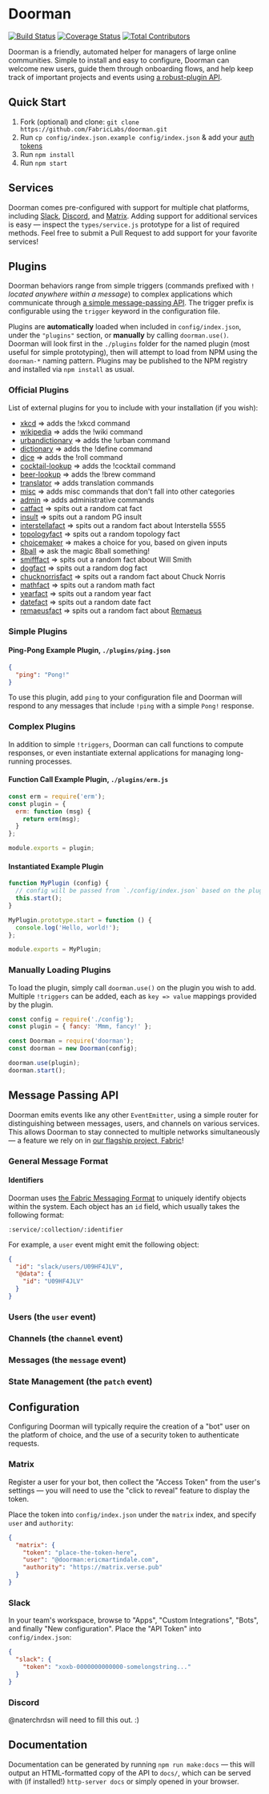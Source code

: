 # Doorman
[![Build Status](https://img.shields.io/travis/FabricLabs/doorman.svg?branch=master&style=flat-square)](https://travis-ci.org/FabricLabs/doorman)
[![Coverage Status](https://img.shields.io/codecov/c/github/FabricLabs/doorman.svg?branch=develop&style=flat-square)](https://codecov.io/gh/FabricLabs/doorman)
[![Total Contributors](https://img.shields.io/github/contributors/FabricLabs/doorman.svg?style=flat-square)](https://github.com/FabricLabs/doorman/contributors)

Doorman is a friendly, automated helper for managers of large online
communities.  Simple to install and easy to configure, Doorman can welcome new
users, guide them through onboarding flows, and help keep track of important
projects and events using [a robust-plugin API](#plugins).

## Quick Start
1. Fork (optional) and clone:
  `git clone https://github.com/FabricLabs/doorman.git`
2. Run `cp config/index.json.example config/index.json` & add your [auth tokens](#auth)
3. Run `npm install`
4. Run `npm start`

## Services
Doorman comes pre-configured with support for multiple chat platforms, including
[Slack][slack], [Discord][discord], and [Matrix][matrix].  Adding support for
additional services is easy — inspect the `types/service.js` prototype for a list
of required methods.  Feel free to submit a Pull Request to add support for your
favorite services!

## Plugins
Doorman behaviors range from simple triggers (commands prefixed with `!` _located
anywhere within a message_) to complex applications which communicate
through [a simple message-passing API](#message-passing).  The trigger prefix
is configurable using the `trigger` keyword in the configuration file.

Plugins are **automatically** loaded when included in `config/index.json`, under
the `"plugins"` section, or **manually** by calling `doorman.use()`.  Doorman
will look first in the `./plugins` folder for the named plugin (most useful for
simple prototyping), then will attempt to load from NPM using the `doorman-*`
naming pattern.  Plugins may be published to the NPM registry and installed via
`npm install` as usual.

### Official Plugins
List of external plugins for you to include with your installation (if you wish):

- [xkcd](https://github.com/FabricLabs/doorman-xkcd) => adds the !xkcd command
- [wikipedia](https://github.com/FabricLabs/doorman-wikipedia) => adds the !wiki command
- [urbandictionary](https://github.com/FabricLabs/doorman-urbandictionary) => adds the !urban command
- [dictionary](https://github.com/FabricLabs/doorman-dictionary) => adds the !define command
- [dice](https://github.com/FabricLabs/doorman-dice) => adds the !roll command
- [cocktail-lookup](https://github.com/FabricLabs/doorman-cocktail-lookup) => adds the !cocktail command
- [beer-lookup](https://github.com/FabricLabs/doorman-beer-lookup) => adds the !brew command
- [translator](https://github.com/FabricLabs/doorman-translator) => adds translation commands
- [misc](https://github.com/FabricLabs/doorman-misc) => adds misc commands that don't fall into other categories
- [admin](https://github.com/FabricLabs/doorman-admin) => adds administrative commands
- [catfact](https://github.com/FabricLabs/doorman-catfact) => spits out a random cat fact
- [insult](https://github.com/FabricLabs/doorman-insult) => spits out a random PG insult
- [interstellafact](https://github.com/FabricLabs/doorman-interstellafact) => spits out a random fact about Interstella 5555
- [topologyfact](https://github.com/FabricLabs/doorman-topologyfact) => spits out a random topology fact
- [choicemaker](https://github.com/FabricLabs/doorman-choicemaker) => makes a choice for you, based on given inputs
- [8ball](https://github.com/FabricLabs/doorman-8ball) => ask the magic 8ball something!
- [smifffact](https://github.com/FabricLabs/doorman-smifffact) => spits out a random fact about Will Smith
- [dogfact](https://github.com/FabricLabs/doorman-dogfact) => spits out a random dog fact
- [chucknorrisfact](https://github.com/FabricLabs/doorman-chucknorrisfact) => spits out a random fact about Chuck Norris
- [mathfact](https://github.com/FabricLabs/doorman-mathfact) => spits out a random math fact
- [yearfact](https://github.com/FabricLabs/doorman-yearfact) => spits out a random year fact
- [datefact](https://github.com/FabricLabs/doorman-datefact) => spits out a random date fact
- [remaeusfact](https://github.com/FabricLabs/doorman-remaeusfact) => spits out a random fact about [Remaeus](https://www.roleplaygateway.com/member/Rem%C3%A6us/)

### Simple Plugins
#### Ping-Pong Example Plugin, `./plugins/ping.json`
```json
{
  "ping": "Pong!"
}
```

To use this plugin, add `ping` to your configuration file and Doorman will
respond to any messages that include `!ping` with a simple `Pong!` response.

### Complex Plugins
In addition to simple `!triggers`, Doorman can call functions to compute
responses, or even instantiate external applications for managing long-running
processes.

#### Function Call Example Plugin, `./plugins/erm.js`
```js
const erm = require('erm');
const plugin = {
  erm: function (msg) {
    return erm(msg);
  }
};

module.exports = plugin;
```

#### Instantiated Example Plugin
```js
function MyPlugin (config) {
  // config will be passed from `./config/index.json` based on the plugin name
  this.start();
}

MyPlugin.prototype.start = function () {
  console.log('Hello, world!');
};

module.exports = MyPlugin;
```

### Manually Loading Plugins
To load the plugin, simply call `doorman.use()` on the plugin you wish to add.
Multiple `!triggers` can be added, each as `key => value` mappings provided by
the plugin.

```js
const config = require('./config');
const plugin = { fancy: 'Mmm, fancy!' };

const Doorman = require('doorman');
const doorman = new Doorman(config);

doorman.use(plugin);
doorman.start();
```

## Message Passing API
Doorman emits events like any other `EventEmitter`, using a simple router for
distinguishing between messages, users, and channels on various services.  This
allows Doorman to stay connected to multiple networks simultaneously — a feature
we rely on in [our flagship project, Fabric](https://fabric.pub)!

### General Message Format
#### Identifiers
Doorman uses [the Fabric Messaging Format](https://docs.fabric.pub/messages) to
uniquely identify objects within the system.  Each object has an `id` field,
which usually takes the following format:

`:service/:collection/:identifier`

For example, a `user` event might emit the following object:

```json
{
  "id": "slack/users/U09HF4JLV",
  "@data": {
    "id": "U09HF4JLV"
  }
}
```

### Users (the `user` event)
### Channels (the `channel` event)
### Messages (the `message` event)
### State Management (the `patch` event)


## Configuration
Configuring Doorman will typically require the creation of a "bot" user on the
platform of choice, and the use of a security token to authenticate requests.

### Matrix
Register a user for your bot, then collect the "Access Token" from the user's
settings — you will need to use the "click to reveal" feature to display the
token.

Place the token into `config/index.json` under the `matrix` index, and specify
`user` and `authority`:
```json
{
  "matrix": {
    "token": "place-the-token-here",
    "user": "@doorman:ericmartindale.com",
    "authority": "https://matrix.verse.pub"
  }
}
```

### Slack
In your team's workspace, browse to "Apps", "Custom Integrations", "Bots", and
finally "New configuration".  Place the "API Token" into `config/index.json`:

```json
{
  "slack": {
    "token": "xoxb-0000000000000-somelongstring..."
  }
}
```

### Discord
@naterchrdsn will need to fill this out. :)

## Documentation
Documentation can be generated by running `npm run make:docs` — this will output
an HTML-formatted copy of the API to `docs/`, which can be served with (if
installed!) `http-server docs` or simply opened in your browser.

[slack]: https://slack.com
[discord]: https://discordapp.com
[matrix]: https://matrix.org
